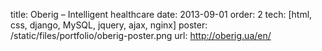 title: Oberig – Intelligent healthcare
date: 2013-09-01
order: 2
tech: [html, css, django, MySQL, jquery, ajax, nginx]
poster: /static/files/portfolio/oberig-poster.png
url: http://oberig.ua/en/
